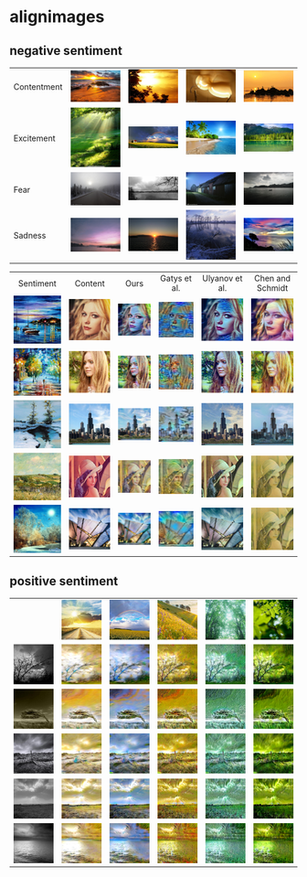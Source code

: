 # alignimages
## negative sentiment
<table>
<tr align='center'>
<td>Contentment</td>
<td><img src='emotion_exmaples/contentment1.jpg' width="168px"></td>
<td><img src='emotion_exmaples/contentment2.jpg' width="168px"></td>
<td><img src='emotion_exmaples/contentment3.jpg' width="168px"></td>
<td><img src='emotion_exmaples/contentment4.jpg' width="168px"></td>
</tr>
<td>Excitement</td>
<td><img src='emotion_exmaples/excite1.jpg' width="168px"></td>
<td><img src='emotion_exmaples/excite2.jpg' width="168px"></td>
<td><img src='emotion_exmaples/excite3.jpg' width="168px"></td>
<td><img src='emotion_exmaples/excite4.jpg' width="168px"></td>
</tr>
<td>Fear</td>
<td><img src='emotion_exmaples/fear1.jpg' width="168px"></td>
<td><img src='emotion_exmaples/fear2.jpg' width="168px"></td>
<td><img src='emotion_exmaples/fear3.jpg' width="168px"></td>
<td><img src='emotion_exmaples/fear4.jpg' width="168px"></td>
</tr>
<td>Sadness</td>
<td><img src='emotion_exmaples/sad1.jpg' width="168px"></td>
<td><img src='emotion_exmaples/sad2.jpeg' width="168px"></td>
<td><img src='emotion_exmaples/sad3.jpg' width="168px"></td>
<td><img src='emotion_exmaples/sad4.jpg' width="168px"></td>
</tr>


<table>
<tr align='center'>
<td>Sentiment</td>
<td>Content</td>
<td>Ours</td>
<td>Gatys et al.</td>
<td>Ulyanov et al.</td>
<td>Chen and Schmidt</td>
</tr>
<tr>
<td><img src='AdaIN/negative_0.75/a.jpg' width="140px"></td>
<td><img src='AdaIN/negative_0.75/avril.jpg' width="140px"></td>
<td><img src='AdaIN/negative_0.75/avril_stylized_a_0.75.jpg' width="140px"></td>
<td><img src='Slow Gatys/test_negative/avril_a_negative.jpg' width="140px"></td>  
<td><img src='texture/avril_stylized.jpg' width="140px"></td>  
<td><img src='chen schmit/chen-avril_stylized.jpg' width="140px"></td>  
</tr>
<td><img src='AdaIN/negative_0.75/b.jpg' width="140px"></td> 
<td><img src='AdaIN/negative_0.75/blonde_girl.jpg' width="140px"></td> 
<td><img src='AdaIN/negative_0.75/blonde_girl_stylized_b_0.75.jpg' width="140px"></td> 
<td><img src='Slow Gatys/test_negative/blonde_girl_b.jpg' width="140px"></td>  
<td><img src='texture/blonde_girl_stylized.jpg' width="140px"></td>  
<td><img src='chen schmit/chen_blonde_girl_stylized.jpg' width="140px"></td> 
</tr>
<td><img src='AdaIN/negative_0.75/c.jpg' width="140px"></td> 
<td><img src='AdaIN/negative_0.75/chicago.jpg' width="140px"></td> 
<td><img src='AdaIN/negative_0.75/chicago_stylized_c_0.75.jpg' width="140px"></td> 
<td><img src='Slow Gatys/test_negative/chicago_c.jpg' width="140px"></td>
<td><img src='texture/chicago_stylized.jpg' width="140px"></td>
<td><img src='chen schmit/chen_chicago_stylized.jpg' width="140px"></td> 
</tr>
<td><img src='AdaIN/negative_0.75/l.jpg' width="140px"></td> 
<td><img src='AdaIN/negative_0.75/lenna.jpg' width="140px"></td>
<td><img src='AdaIN/negative_0.75/lenna_stylized_l_0.75.jpg' width="140px"></td> 
<td><img src='Slow Gatys/test_negative/lenna_l.jpg' width="140px"></td> 
<td><img src='texture/lenna_stylized.jpg' width="140px"></td> 
<td><img src='chen schmit/chen_lenna_stylized.jpg' width="140px"></td> 
</tr>
<td><img src='AdaIN/negative_0.75/m.jpg' width="140px"></td>
<td><img src='AdaIN/negative_0.75/modern.jpg' width="140px"></td>
<td><img src='AdaIN/negative_0.75/modern_stylized_m_0.75.jpg' width="140px"></td>
<td><img src='Slow Gatys/test_negative/modern_m.jpg' width="140px"></td>
<td><img src='texture/modern_stylized.jpg' width="140px"></td>
<td><img src='chen schmit/chen_lenna_stylized.jpg' width="140px"></td>
</tr>
</table>

## positive sentiment


<table>
<tr>
<td><content||sentiment></td>
<td><img src='all/a.jpg' width="140px"></td>
<td><img src='all/b.jpg' width="140px"></td>
<td><img src='all/c.jpg' width="140px"></td>
<td><img src='all/g.jpg' width="140px"></td>
<td><img src='all/p.jpg' width="140px"></td>
<tr>
<td><img src='all/alack_sky.jpg' width="140px"></td>
<td><img src='all/alack_sky_stylized_a.jpg' width="140px"></td>
<td><img src='all/alack_sky_stylized_b.jpg' width="140px"></td>
<td><img src='all/alack_sky_stylized_c.jpg' width="140px"></td>
<td><img src='all/alack_sky_stylized_g.jpg' width="140px"></td>
<td><img src='all/alack_sky_stylized_p.jpg' width="140px"></td>
<tr>
<td><img src='all/broken_tree.jpg' width="140px"></td>
<td><img src='all/broken_tree_stylized_a.jpg' width="140px"></td>
<td><img src='all/broken_tree_stylized_b.jpg' width="140px"></td>
<td><img src='all/broken_tree_stylized_c.jpg' width="140px"></td>
<td><img src='all/broken_tree_stylized_g.jpg' width="140px"></td>
<td><img src='all/broken_tree_stylized_p.jpg' width="140px"></td>
<tr>
<td><img src='all/mm.jpg' width="140px"></td>
<td><img src='all/mm_stylized_a.jpg' width="140px"></td>
<td><img src='all/mm_stylized_b.jpg' width="140px"></td>
<td><img src='all/mm_stylized_c.jpg' width="140px"></td>
<td><img src='all/mm_stylized_g.jpg' width="140px"></td>
<td><img src='all/mm_stylized_p.jpg' width="140px"></td>
<tr>
<td><img src='all/nn.jpg' width="140px"></td>
<td><img src='all/nn_stylized_a.jpg' width="140px"></td>
<td><img src='all/nn_stylized_b.jpg' width="140px"></td>
<td><img src='all/nn_stylized_c.jpg' width="140px"></td>
<td><img src='all/nn_stylized_g.jpg' width="140px"></td>
<td><img src='all/nn_stylized_p.jpg' width="140px"></td>
<tr>
<td><img src='all/silve_river.jpg' width="140px"></td>
<td><img src='all/silve_river_stylized_a.jpg' width="140px"></td>
<td><img src='all/silve_river_stylized_b.jpg' width="140px"></td>
<td><img src='all/silve_river_stylized_c.jpg' width="140px"></td>
<td><img src='all/silve_river_stylized_g.jpg' width="140px"></td>
<td><img src='all/silve_river_stylized_p.jpg' width="140px"></td>
<tr>
</table>
